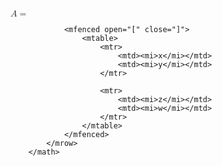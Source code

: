 <math xmlns="http://www.w3.org/1998/Math/MathML">
			<mrow>
				<mi>A</mi>
				<mo>=</mo>
				
				<mfenced open="[" close="]">
					<mtable>
						<mtr>
							<mtd><mi>x</mi></mtd>
							<mtd><mi>y</mi></mtd>
						</mtr>
						
						<mtr>
							<mtd><mi>z</mi></mtd>
							<mtd><mi>w</mi></mtd>
						</mtr>
					</mtable>
				</mfenced>
			</mrow>
		</math>
